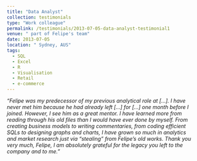 ```yaml
---
title: "Data Analyst"
collection: testimonials
type: "Work colleague"
permalink: /testimonials/2013-07-05-data-analyst-testimonial1
venue: " part of Felipe's team"
date: 2013-07-05
location: " Sydney, AUS"
tags:
  - SQL
  - Excel
  - R
  - Visualisation
  - Retail
  - e-commerce
---
```


*“Felipe was my predecessor of my previous analytical role at [...]. I have never met him because he had already left [...] for [...] one month before I joined. However, I see him as a great mentor. I have learned more from reading through his old files than I would have ever done by myself. From creating business models to writing commentaries, from coding efficient SQLs to designing graphs and charts, I have grown so much in analytics and market research just via “stealing” from Felipe’s old works. Thank you very much, Felipe, I am absolutely grateful for the legacy you left to the company and to me.”*
